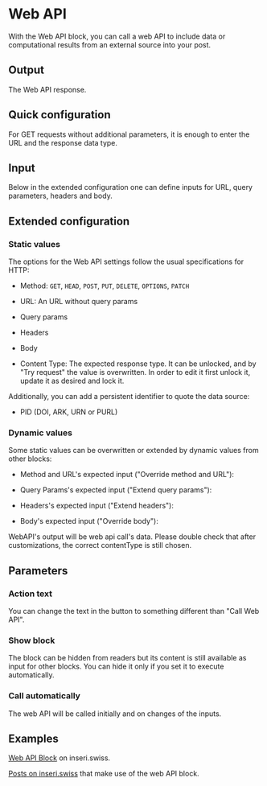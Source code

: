 # Web API

With the Web API block, you can call a web API to include data or computational results from an external source into your post.

## Output

The Web API response.

## Quick configuration

For GET requests without additional parameters, it is enough to enter the URL and the response data type.

## Input

Below in the extended configuration one can define inputs for URL, query parameters, headers and body.

## Extended configuration

### Static values

The options for the Web API settings follow the usual specifications for HTTP:

- Method: `GET`, `HEAD`, `POST`, `PUT`, `DELETE`, `OPTIONS`, `PATCH`

- URL: An URL without query params

- Query params

- Headers

- Body

- Content Type: The expected response type. It can be unlocked, and by "Try request" the value is overwritten. In order to edit it first unlock it, update it as desired and lock it.

Additionally, you can add a persistent identifier to quote the data source:

- PID (DOI, ARK, URN or PURL)

### Dynamic values

Some static values can be overwritten or extended by dynamic values from other blocks:

- Method and URL's expected input ("Override method and URL"):

- Query Params's expected input ("Extend query params"):

- Headers's expected input ("Extend headers"):

- Body's expected input ("Override body"):

WebAPI's output will be web api call's data. Please double check that after customizations, the correct contentType is still chosen.

## Parameters

### Action text

You can change the text in the button to something different than "Call Web API".

### Show block

The block can be hidden from readers but its content is still available as input for other blocks. You can hide it only if you set it to execute automatically.

### Call automatically

The web API will be called initially and on changes of the inputs.

## Examples

[Web API Block](https://inseri.swiss/2023/01/web-api-block/) on inseri.swiss.

[Posts on inseri.swiss](https://inseri.swiss/tag/web-api/) that make use of the web API block.
